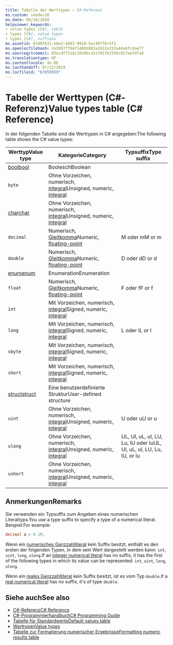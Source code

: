 ```yaml
---
title: Tabelle der Werttypen – C#-Referenz
ms.custom: seodec18
ms.date: 08/24/2018
helpviewer_keywords:
- value types [C#], table
- types [C#], value types
- types [C#], suffixes
ms.assetid: 67d8f631-b6e3-4d83-9910-5ec497f8c5f3
ms.openlocfilehash: 2e2897ff647140b58b3a1812e153a44a6fcdaef7
ms.sourcegitcommit: 83ecdf731dc1920bca31f017b1556c917aafd7a0
ms.translationtype: HT
ms.contentlocale: de-DE
ms.lasthandoff: 07/12/2019
ms.locfileid: "67859559"
---
```

# <a name="value-types-table-c-reference"></a><span data-ttu-id="ab880-102">Tabelle der Werttypen (C#-Referenz)</span><span class="sxs-lookup"><span data-stu-id="ab880-102">Value types table (C# Reference)</span></span>

<span data-ttu-id="ab880-103">In der folgenden Tabelle sind die Werttypen in C# angegeben:</span><span class="sxs-lookup"><span data-stu-id="ab880-103">The following table shows the C# value types:</span></span>

|<span data-ttu-id="ab880-104">Werttyp</span><span class="sxs-lookup"><span data-stu-id="ab880-104">Value type</span></span>|<span data-ttu-id="ab880-105">Kategorie</span><span class="sxs-lookup"><span data-stu-id="ab880-105">Category</span></span>|<span data-ttu-id="ab880-106">Typsuffix</span><span class="sxs-lookup"><span data-stu-id="ab880-106">Type suffix</span></span>|
|----------------|--------------|-----------------|
|[<span data-ttu-id="ab880-107">bool</span><span class="sxs-lookup"><span data-stu-id="ab880-107">bool</span></span>](bool.md)|<span data-ttu-id="ab880-108">Boolesch</span><span class="sxs-lookup"><span data-stu-id="ab880-108">Boolean</span></span>||
|`byte`|<span data-ttu-id="ab880-109">Ohne Vorzeichen, numerisch, [integral](../builtin-types/integral-numeric-types.md)</span><span class="sxs-lookup"><span data-stu-id="ab880-109">Unsigned, numeric, [integral](../builtin-types/integral-numeric-types.md)</span></span>||
|[<span data-ttu-id="ab880-110">char</span><span class="sxs-lookup"><span data-stu-id="ab880-110">char</span></span>](char.md)|<span data-ttu-id="ab880-111">Ohne Vorzeichen, numerisch, [integral](../builtin-types/integral-numeric-types.md)</span><span class="sxs-lookup"><span data-stu-id="ab880-111">Unsigned, numeric, [integral](../builtin-types/integral-numeric-types.md)</span></span>
|`decimal`|<span data-ttu-id="ab880-112">Numerisch, [Gleitkomma](../builtin-types/floating-point-numeric-types.md)</span><span class="sxs-lookup"><span data-stu-id="ab880-112">Numeric, [floating-point](../builtin-types/floating-point-numeric-types.md)</span></span>|<span data-ttu-id="ab880-113">M oder m</span><span class="sxs-lookup"><span data-stu-id="ab880-113">M or m</span></span>|
|`double`|<span data-ttu-id="ab880-114">Numerisch, [Gleitkomma](../builtin-types/floating-point-numeric-types.md)</span><span class="sxs-lookup"><span data-stu-id="ab880-114">Numeric, [floating-point](../builtin-types/floating-point-numeric-types.md)</span></span>|<span data-ttu-id="ab880-115">D oder d</span><span class="sxs-lookup"><span data-stu-id="ab880-115">D or d</span></span>|
|[<span data-ttu-id="ab880-116">enum</span><span class="sxs-lookup"><span data-stu-id="ab880-116">enum</span></span>](enum.md)|<span data-ttu-id="ab880-117">Enumeration</span><span class="sxs-lookup"><span data-stu-id="ab880-117">Enumeration</span></span>||
|`float`|<span data-ttu-id="ab880-118">Numerisch, [Gleitkomma](../builtin-types/floating-point-numeric-types.md)</span><span class="sxs-lookup"><span data-stu-id="ab880-118">Numeric, [floating-point](../builtin-types/floating-point-numeric-types.md)</span></span>|<span data-ttu-id="ab880-119">F oder f</span><span class="sxs-lookup"><span data-stu-id="ab880-119">F or f</span></span>|
|`int`|<span data-ttu-id="ab880-120">Mit Vorzeichen, numerisch, [integral](../builtin-types/integral-numeric-types.md)</span><span class="sxs-lookup"><span data-stu-id="ab880-120">Signed, numeric, [integral](../builtin-types/integral-numeric-types.md)</span></span>||
|`long`|<span data-ttu-id="ab880-121">Mit Vorzeichen, numerisch, [integral](../builtin-types/integral-numeric-types.md)</span><span class="sxs-lookup"><span data-stu-id="ab880-121">Signed, numeric, [integral](../builtin-types/integral-numeric-types.md)</span></span>|<span data-ttu-id="ab880-122">L oder l</span><span class="sxs-lookup"><span data-stu-id="ab880-122">L or l</span></span>|
|`sbyte`|<span data-ttu-id="ab880-123">Mit Vorzeichen, numerisch, [integral](../builtin-types/integral-numeric-types.md)</span><span class="sxs-lookup"><span data-stu-id="ab880-123">Signed, numeric, [integral](../builtin-types/integral-numeric-types.md)</span></span>||
|`short`|<span data-ttu-id="ab880-124">Mit Vorzeichen, numerisch, [integral](../builtin-types/integral-numeric-types.md)</span><span class="sxs-lookup"><span data-stu-id="ab880-124">Signed, numeric, [integral](../builtin-types/integral-numeric-types.md)</span></span>||
|[<span data-ttu-id="ab880-125">struct</span><span class="sxs-lookup"><span data-stu-id="ab880-125">struct</span></span>](struct.md)|<span data-ttu-id="ab880-126">Eine benutzerdefinierte Struktur</span><span class="sxs-lookup"><span data-stu-id="ab880-126">User-defined structure</span></span>||
|`uint`|<span data-ttu-id="ab880-127">Ohne Vorzeichen, numerisch, [integral](../builtin-types/integral-numeric-types.md)</span><span class="sxs-lookup"><span data-stu-id="ab880-127">Unsigned, numeric, [integral](../builtin-types/integral-numeric-types.md)</span></span>|<span data-ttu-id="ab880-128">U oder u</span><span class="sxs-lookup"><span data-stu-id="ab880-128">U or u</span></span>|
|`ulong`|<span data-ttu-id="ab880-129">Ohne Vorzeichen, numerisch, [integral](../builtin-types/integral-numeric-types.md)</span><span class="sxs-lookup"><span data-stu-id="ab880-129">Unsigned, numeric, [integral](../builtin-types/integral-numeric-types.md)</span></span>|<span data-ttu-id="ab880-130">UL, Ul, uL, ul, LU, Lu, lU oder lu</span><span class="sxs-lookup"><span data-stu-id="ab880-130">UL, Ul, uL, ul, LU, Lu, lU, or lu</span></span>|
|`ushort`|<span data-ttu-id="ab880-131">Ohne Vorzeichen, numerisch, [integral](../builtin-types/integral-numeric-types.md)</span><span class="sxs-lookup"><span data-stu-id="ab880-131">Unsigned, numeric, [integral](../builtin-types/integral-numeric-types.md)</span></span>||

## <a name="remarks"></a><span data-ttu-id="ab880-132">Anmerkungen</span><span class="sxs-lookup"><span data-stu-id="ab880-132">Remarks</span></span>

<span data-ttu-id="ab880-133">Sie verwenden ein Typsuffix zum Angeben eines numerischen Literaltyps.</span><span class="sxs-lookup"><span data-stu-id="ab880-133">You use a type suffix to specify a type of a numerical literal.</span></span> <span data-ttu-id="ab880-134">Beispiel:</span><span class="sxs-lookup"><span data-stu-id="ab880-134">For example:</span></span>

```csharp
decimal a = 0.1M;
```

<span data-ttu-id="ab880-135">Wenn ein [numerisches Ganzzahlliteral](~/_csharplang/spec/lexical-structure.md#integer-literals) kein Suffix besitzt, enthält es den ersten der folgenden Typen, in dem sein Wert dargestellt werden kann: `int`, `uint`, `long`, `ulong`.</span><span class="sxs-lookup"><span data-stu-id="ab880-135">If an [integer numerical literal](~/_csharplang/spec/lexical-structure.md#integer-literals) has no suffix, it has the first of the following types in which its value can be represented: `int`, `uint`, `long`, `ulong`.</span></span>

<span data-ttu-id="ab880-136">Wenn ein [reales Ganzzahlliteral](~/_csharplang/spec/lexical-structure.md#real-literals) kein Suffix besitzt, ist es vom Typ `double`.</span><span class="sxs-lookup"><span data-stu-id="ab880-136">If a [real numerical literal](~/_csharplang/spec/lexical-structure.md#real-literals) has no suffix, it's of type `double`.</span></span>

## <a name="see-also"></a><span data-ttu-id="ab880-137">Siehe auch</span><span class="sxs-lookup"><span data-stu-id="ab880-137">See also</span></span>

- [<span data-ttu-id="ab880-138">C#-Referenz</span><span class="sxs-lookup"><span data-stu-id="ab880-138">C# Reference</span></span>](../index.md)
- [<span data-ttu-id="ab880-139">C#-Programmierhandbuch</span><span class="sxs-lookup"><span data-stu-id="ab880-139">C# Programming Guide</span></span>](../../programming-guide/index.md)
- [<span data-ttu-id="ab880-140">Tabelle für Standardwerte</span><span class="sxs-lookup"><span data-stu-id="ab880-140">Default values table</span></span>](default-values-table.md)
- [<span data-ttu-id="ab880-141">Werttypen</span><span class="sxs-lookup"><span data-stu-id="ab880-141">Value types</span></span>](value-types.md)
- [<span data-ttu-id="ab880-142">Tabelle zur Formatierung numerischer Ergebnisse</span><span class="sxs-lookup"><span data-stu-id="ab880-142">Formatting numeric results table</span></span>](formatting-numeric-results-table.md)
